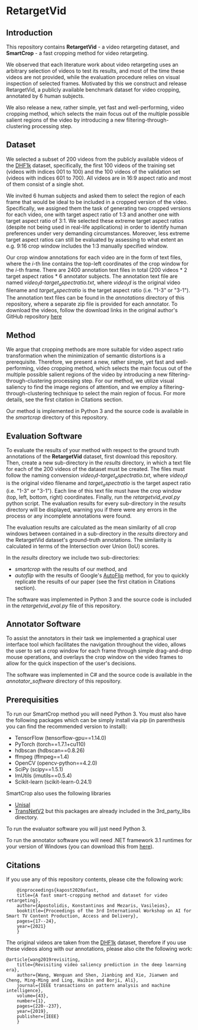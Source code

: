 
# RetargetVid

## Introduction
This repository contains **RetargetVid** - a video retargeting dataset, and **SmartCrop** - a fast cropping method for video retargeting.

We observed that each literature work about video retargeting uses an arbitrary selection of videos to test its results, and most of the time these videos are not provided, while the evaluation procedure relies on visual inspection of selected frames. Motivated by this we construct and release RetargetVid, a  publicly available benchmark dataset for video cropping, annotated by 6 human subjects.

We also release a new, rather simple, yet fast and well-performing, video cropping method, which selects the main focus out of the multiple possible salient regions of the video by introducing a new filtering-through-clustering processing step.

## Dataset
We selected a subset of 200 videos from the publicly available videos of the [DHF1k](https://github.com/wenguanwang/DHF1K) dataset, specifically, the first 100 videos of the training set (videos with indices 001 to 100) and the 100 videos of the validation set (videos with indices 601 to 700). All videos are in 16:9 aspect ratio and most of them consist of a single shot.

We invited 6 human subjects and asked them to select the region of each frame that would be ideal to be included in a cropped version of the video. Specifically, we assigned them the task of generating two cropped versions for each video, one with target aspect ratio of 1:3 and another one with target aspect ratio of 3:1. We selected these extreme target aspect ratios (despite not being used in real-life applications) in order to identify human preferences under very demanding circumstances. Moreover, less extreme target aspect ratios can still be evaluated by assessing to what extent an e.g. 9:16 crop window includes the 1:3 manually specified window.

Our crop window annotations for each video are in the form of text files, where the *i*-th line contains the top-left coordinates of the crop window for the *i*-th frame. There are 2400 annotation text files in total (200 videos * 2 target aspect ratios * 6 annotator subjects. The annotation text file are named *$video_id$-$target_aspect ratio$.txt*, where *$video_id$* is the original video filename and $target_aspect ratio$ is the target aspect ratio (i.e. "1-3" or "3-1"). The annotation text files can be found in the *annotations* directory of this repository, where a separate zip file is provided for each annotator. To download the videos, follow the download links in the original author's GitHub repository [here](https://github.com/wenguanwang/DHF1K)


## Method
We argue that cropping methods are more suitable for video aspect ratio transformation when the minimization of semantic distortions is a prerequisite.  Therefore, we present a new, rather simple, yet fast and well-performing, video cropping method, which selects the main focus out of the multiple possible salient regions of the video by introducing a new filtering-through-clustering processing step. For our method, we utilize visual saliency to find the image regions of attention, and we employ a filtering-through-clustering technique to select the main region of focus. For more details, see the first citation in Citations section.

Our method is implemented in Python 3 and the source code is available in the *smartcrop* directory of this repository.


## Evaluation Software
To evaluate the results of your method with respect to the ground truth annotations of the **RetargetVid** dataset, first download this repository. Then, create a new sub-directory in the *results* directory, in which a text file for each of the 200 videos of the dataset must be created. The files must follow the naming convension *$video_id$-$target_aspect ratio$.txt*, where *$video_id$* is the original video filename and $target_aspect ratio$ is the target aspect ratio (i.e. "1-3" or "3-1"). Each line of this text file must have the crop window (top, left, bottom, right) coordinates. Finally, run the *retargetvid_eval.py* python script. The evaluation results for every sub-directory in the *results* directory will be displayed, warning you if there were any errors in the process or any incomplete annotations were found.

The evaluation results are calculated as the mean similarity of all crop windows between contained in a sub-directory in the *results* directory and the RetargetVid dataset's ground-truth annotations. The similarity is calculated in terms of the Intersection over Union (IoU) scores.

In the *results* directory we include two sub-directories:
* *smartcrop* with the results of our method, and
* *autoflip* with the results of Google's [AutoFlip](https://google.github.io/mediapipe/solutions/autoflip) method,
for you to quickly replicate the results of our paper (see the first citation in Citations section).
 
The software was implemented in Python 3 and the source code is included in the *retargetvid_eval.py* file of this repository.




## Annotator Software
To assist the annotators in their task we implemented a graphical user interface tool which facilitates the navigation throughout the video, allows the user to set a crop window for each frame through simple drag-and-drop mouse operations, and overlays the crop window on the video frames to allow for the quick inspection of the user's decisions.

The software was implemented in C# and the source code is available in the *annotator_software* directory of this repository.



## Prerequisities
To run our SmartCrop method you will need Python 3. You must also have the following packages which can be simply install via pip (in parenthesis you can find the recommended version to install):

* TensorFlow (tensorflow-gpu==1.14.0)
* PyTorch (torch==1.7.1+cu110)
* hdbscan (hdbscan==0.8.26)
* ffmpeg (ffmpeg==1.4)
* OpenCV (opencv-python==4.2.0)
* SciPy (scipy==1.5.1)
* ImUtils (imutils==0.5.4)
* Scikit-learn (scikit-learn-0.24.1)

SmartCrop also uses the following libraries
* [Unisal](https://github.com/rdroste/unisal)
* [TransNetV2](https://github.com/soCzech/TransNetV2)
but this packages are already included in the 3rd_party_libs directory.

To run the evaluator software you will just need Python 3.

To run the annotator software you will need .ΝΕΤ framework 3.1 runtimes for your version of Windows (you can download this from [here](https://dotnet.microsoft.com/download)).

## Citations

If you use any of this repository contents, please cite the following work:
```
	@inproceedings{kapost2020afast,
	title={A fast smart-cropping method and dataset for video retargeting},
	author={Apostolidis, Konstantinos and Mezaris, Vasileios},
	booktitle={Proceedings of the 3rd International Workshop on AI for Smart TV Content Production, Access and Delivery},
	pages={17--24},
	year={2021}
	}
```

The original videos are taken from the [DHF1k](https://github.com/wenguanwang/DHF1K) dataset, therefore if you use these videos along with our annotations, please also cite the following work:

```
@article{wang2019revisiting,
	title={Revisiting video saliency prediction in the deep learning era},
	author={Wang, Wenguan and Shen, Jianbing and Xie, Jianwen and Cheng, Ming-Ming and Ling, Haibin and Borji, Ali},
	journal={IEEE transactions on pattern analysis and machine intelligence},
	volume={43},
	number={1},
	pages={220--237},
	year={2019},
	publisher={IEEE}
	}
```


